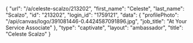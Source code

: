 {
    "url": "\/a\/celeste-scalzo\/213202",
    "first_name": "Celeste",
    "last_name": "Scalzo",
    "id": "213202",
    "login_id": "1759121",
    "data": {
        "profilePhoto": "\/api\/canvas\/logo\/391081446-0.4424587091896.jpg",
        "job_title": "At Your Service Associate"
    },
    "type": "captivate",
    "layout": "ambassador",
    "title": "Celeste Scalzo"
}